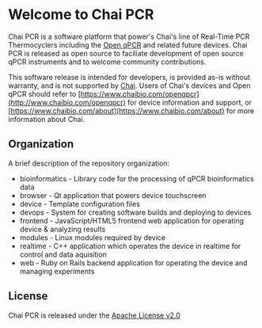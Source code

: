 Welcome to Chai PCR
===================

Chai PCR is a software platform that power's Chai's line of Real-Time PCR Thermocyclers including the [Open qPCR](http://www.chaibio.com/openqpcr) and related future devices. Chai PCR is released as open source to faciliate development of open source qPCR instruments and to welcome community contributions.

This software release is intended for developers, is provided as-is without warranty, and is not supported by [Chai](https://www.chaibio.com). Users of Chai's devices and Open qPCR should refer to [https://www.chaibio.com/openqpcr](http://www.chaibio.com/openqpcr) for device information and support, or [https://www.chaibio.com/about](https://www.chaibio.com/about) for more information about Chai.

Organization
------------
A brief description of the repository organization:

 * bioinformatics - Library code for the processing of qPCR bioinformatics data
 * browser - Qt application that powers device touchscreen
 * device - Template configuration files
 * devops - System for creating software builds and deploying to devices
 * frontend - JavaScript/HTML5 frontend web application for operating device & analyzing results
 * modules - Linux modules required by device
 * realtime - C++ application which operates the device in realtime for control and data aquisition
 * web - Ruby on Rails backend application for operating the device and managing experiments
 
License
-------
Chai PCR is released under the [Apache License v2.0](http://www.apache.org/licenses/LICENSE-2.0)
